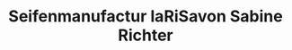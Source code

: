 ---
title: "Seifenmanufactur laRiSavon Sabine Richter"
url: /stuetzengruen/seifenmanufactur-larisavon-sabine-richter/
shop: Andenken
---